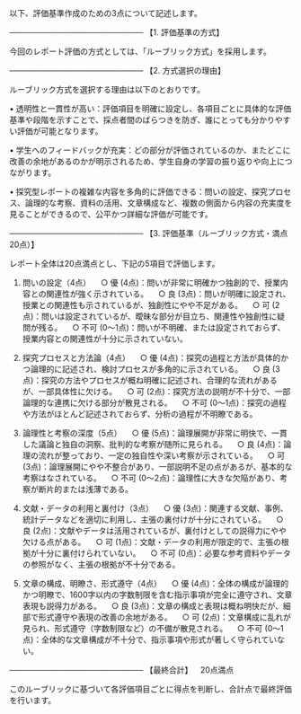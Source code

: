 以下、評価基準作成のための3点について記述します。

────────────────────────
【1. 評価基準の方式】

今回のレポート評価の方式としては、「ルーブリック方式」を採用します。

────────────────────────
【2. 方式選択の理由】

ルーブリック方式を選択する理由は以下のとおりです。

• 透明性と一貫性が高い：評価項目を明確に設定し、各項目ごとに具体的な評価基準や段階を示すことで、採点者間のばらつきを防ぎ、誰にとっても分かりやすい評価が可能となります。

• 学生へのフィードバックが充実：どの部分が評価されているのか、またどこに改善の余地があるのかが明示されるため、学生自身の学習の振り返りや向上につながります。

• 探究型レポートの複雑な内容を多角的に評価できる：問いの設定、探究プロセス、論理的な考察、資料の活用、文章構成など、複数の側面から内容の充実度を見ることができるので、公平かつ詳細な評価が可能です。

────────────────────────
【3. 評価基準（ルーブリック方式・満点20点）】

レポート全体は20点満点とし、下記の5項目で評価します。

1. 問いの設定（4点）
 ○ 優 (4点)：問いが非常に明確かつ独創的で、授業内容との関連性が強く示されている。
 ○ 良 (3点)：問いが明確に設定され、授業との関連性も示されているが、独創性にやや不足がある。
 ○ 可 (2点)：問いは設定されているが、曖昧な部分が目立ち、関連性や独創性に疑問が残る。
 ○ 不可 (0～1点)：問いが不明確、または設定されておらず、授業内容との関連性が十分に示されていない。

2. 探究プロセスと方法論（4点）
 ○ 優 (4点)：探究の過程と方法が具体的かつ論理的に記述され、検討プロセスが多角的に示されている。
 ○ 良 (3点)：探究の方法やプロセスが概ね明確に記述され、合理的な流れがあるが、一部具体性に欠ける。
 ○ 可 (2点)：探究方法の説明が不十分で、一部論理的な連携に欠ける部分が散見される。
 ○ 不可 (0～1点)：探究の過程や方法がほとんど記述されておらず、分析の過程が不明瞭である。

3. 論理性と考察の深度（5点）
 ○ 優 (5点)：論理展開が非常に明快で、一貫した議論と独自の洞察、批判的な考察が随所に見られる。
 ○ 良 (4点)：論理の流れが整っており、一定の独自性や深い考察が示されている。
 ○ 可 (3点)：論理展開にやや不整合があり、一部説明不足の点があるが、基本的な考察はなされている。
 ○ 不可 (0～2点)：論理性に大きな欠陥があり、考察が断片的または浅薄である。

4. 文献・データの利用と裏付け（3点）
 ○ 優 (3点)：関連する文献、事例、統計データなどを適切に利用し、主張の裏付けが十分にされている。
 ○ 良 (2点)：文献やデータは活用されているが、裏付けとしての説得力にやや欠ける点がある。
 ○ 可 (1点)：文献・データの利用が限定的で、主張の根拠が十分に裏付けられていない。
 ○ 不可 (0点)：必要な参考資料やデータの参照がなく、主張の根拠が不十分である。

5. 文章の構成、明瞭さ、形式遵守（4点）
 ○ 優 (4点)：全体の構成が論理的かつ明瞭で、1600字以内の字数制限を含む指示事項が完全に遵守され、文章表現も説得力がある。
 ○ 良 (3点)：文章の構成と表現は概ね明快だが、細部で形式遵守や表現の改善の余地がある。
 ○ 可 (2点)：文章構成に乱れが見られ、形式遵守（字数制限など）の不備が散見される。
 ○ 不可 (0～1点)：全体的な文章構成が不十分で、指示事項や形式が著しく守られていない。

────────────────────────
【最終合計】 20点満点

このルーブリックに基づいて各評価項目ごとに得点を判断し、合計点で最終評価を行います。